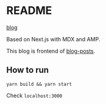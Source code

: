 # README

[blog](https://illumination-k.dev)

Based on Next.js with MDX and AMP.

This blog is frontend of [blog-posts](https://github.com/illumination-k/blog-posts).

## How to run

```
yarn build && yarn start
```

Check `localhost:3000`